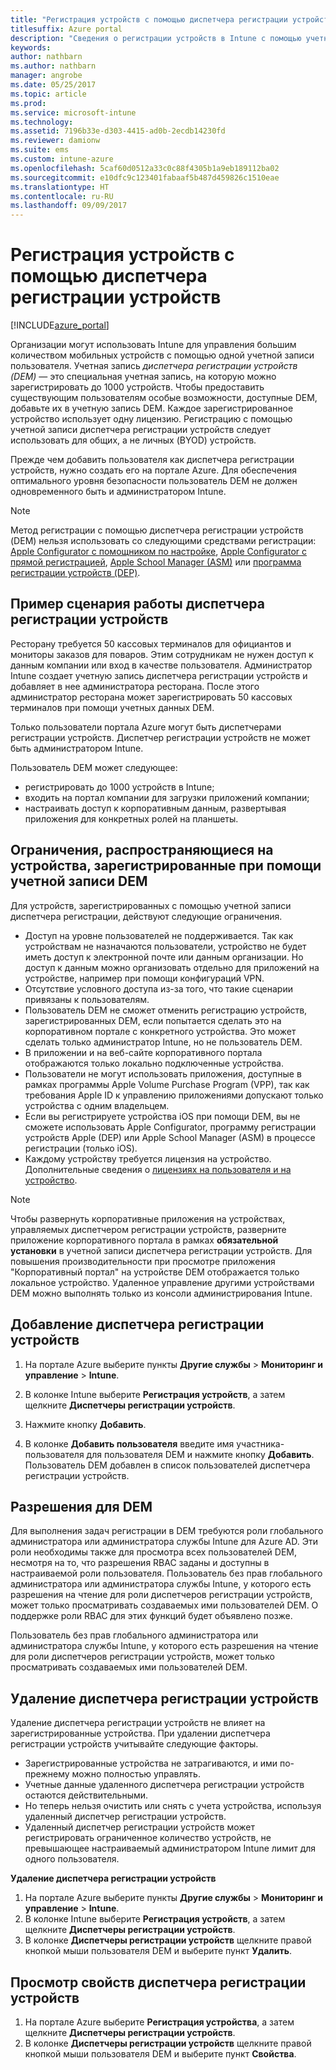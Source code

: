 ```yaml
---
title: "Регистрация устройств с помощью диспетчера регистрации устройств"
titlesuffix: Azure portal
description: "Сведения о регистрации устройств в Intune с помощью учетной записи диспетчера регистрации устройств. \""
keywords: 
author: nathbarn
ms.author: nathbarn
manager: angrobe
ms.date: 05/25/2017
ms.topic: article
ms.prod: 
ms.service: microsoft-intune
ms.technology: 
ms.assetid: 7196b33e-d303-4415-ad0b-2ecdb14230fd
ms.reviewer: damionw
ms.suite: ems
ms.custom: intune-azure
ms.openlocfilehash: 5caf60d0512a33c0c88f4305b1a9eb189112ba02
ms.sourcegitcommit: e10dfc9c123401fabaaf5b487d459826c1510eae
ms.translationtype: HT
ms.contentlocale: ru-RU
ms.lasthandoff: 09/09/2017
---
```

# <a name="enroll-devices-using-device-enrollment-manager"></a>Регистрация устройств с помощью диспетчера регистрации устройств

[!INCLUDE[azure_portal](./includes/azure_portal.md)]

Организации могут использовать Intune для управления большим количеством мобильных устройств с помощью одной учетной записи пользователя. Учетная запись *диспетчера регистрации устройств (DEM)* — это специальная учетная запись, на которую можно зарегистрировать до 1000 устройств. Чтобы предоставить существующим пользователям особые возможности, доступные DEM, добавьте их в учетную запись DEM. Каждое зарегистрированное устройство использует одну лицензию. Регистрацию с помощью учетной записи диспетчера регистрации устройств следует использовать для общих, а не личных (BYOD) устройств.  

Прежде чем добавить пользователя как диспетчера регистрации устройств, нужно создать его на портале Azure. Для обеспечения оптимального уровня безопасности пользователь DEM не должен одновременного быть и администратором Intune.

>[!NOTE]
>Метод регистрации с помощью диспетчера регистрации устройств (DEM) нельзя использовать со следующими средствами регистрации: [Apple Configurator с помощником по настройке](apple-configurator-setup-assistant-enroll-ios.md), [Apple Configurator с прямой регистрацией](apple-configurator-direct-enroll-ios.md), [Apple School Manager (ASM)](apple-school-manager-set-up-ios.md) или [программа регистрации устройств (DEP)](device-enrollment-program-enroll-ios.md).

## <a name="example-of-a-device-enrollment-manager-scenario"></a>Пример сценария работы диспетчера регистрации устройств

Ресторану требуется 50 кассовых терминалов для официантов и мониторы заказов для поваров. Этим сотрудникам не нужен доступ к данным компании или вход в качестве пользователя. Администратор Intune создает учетную запись диспетчера регистрации устройств и добавляет в нее администратора ресторана. После этого администратор ресторана может зарегистрировать 50 кассовых терминалов при помощи учетных данных DEM.

Только пользователи портала Azure могут быть диспетчерами регистрации устройств. Диспетчер регистрации устройств не может быть администратором Intune.

Пользователь DEM может следующее:

-   регистрировать до 1000 устройств в Intune;
-   входить на портал компании для загрузки приложений компании;
-   настраивать доступ к корпоративным данным, развертывая приложения для конкретных ролей на планшеты.

## <a name="limitations-of-devices-that-are-enrolled-with-a-dem-account"></a>Ограничения, распространяющиеся на устройства, зарегистрированные при помощи учетной записи DEM

Для устройств, зарегистрированных с помощью учетной записи диспетчера регистрации, действуют следующие ограничения.

  - Доступ на уровне пользователей не поддерживается. Так как устройствам не назначаются пользователи, устройство не будет иметь доступ к электронной почте или данным организации. Но доступ к данным можно организовать отдельно для приложений на устройстве, например при помощи конфигураций VPN.
  - Отсутствие условного доступа из-за того, что такие сценарии привязаны к пользователям.
  - Пользователь DEM не сможет отменить регистрацию устройств, зарегистрированных DEM, если попытается сделать это на корпоративном портале с конкретного устройства. Это может сделать только администратор Intune, но не пользователь DEM.
  - В приложении и на веб-сайте корпоративного портала отображаются только локально подключенные устройства.
  - Пользователи не могут использовать приложения, доступные в рамках программы Apple Volume Purchase Program (VPP), так как требования Apple ID к управлению приложениями допускают только устройства с одним владельцем.
  - Если вы регистрируете устройства iOS при помощи DEM, вы не сможете использовать Apple Configurator, программу регистрации устройств Apple (DEP) или Apple School Manager (ASM) в процессе регистрации (только iOS).
  - Каждому устройству требуется лицензия на устройство. Дополнительные сведения о [лицензиях на пользователя и на устройство](licenses-assign.md#how-user-and-device-licenses-affect-access-to-services).


> [!NOTE]
> Чтобы развернуть корпоративные приложения на устройствах, управляемых диспетчером регистрации устройств, разверните приложение корпоративного портала в рамках **обязательной установки** в учетной записи диспетчера регистрации устройств.
> Для повышения производительности при просмотре приложения "Корпоративный портал" на устройстве DEM отображается только локальное устройство. Удаленное управление другими устройствами DEM можно выполнять только из консоли администрирования Intune.


## <a name="add-a-device-enrollment-manager"></a>Добавление диспетчера регистрации устройств

1.  На портале Azure выберите пункты **Другие службы** > **Мониторинг и управление** > **Intune**.

2.  В колонке Intune выберите **Регистрация устройств**, а затем щелкните **Диспетчеры регистрации устройств**.

3.  Нажмите кнопку **Добавить**.

4.  В колонке **Добавить пользователя** введите имя участника-пользователя для пользователя DEM и нажмите кнопку **Добавить**. Пользователь DEM добавлен в список пользователей диспетчера регистрации устройств.

## <a name="permissions-for-dem"></a>Разрешения для DEM

Для выполнения задач регистрации в DEM требуются роли глобального администратора или администратора службы Intune для Azure AD. Эти роли необходимы также для просмотра всех пользователей DEM, несмотря на то, что разрешения RBAC заданы и доступны в настраиваемой роли пользователя. Пользователь без прав глобального администратора или администратора службы Intune, у которого есть разрешения на чтение для роли диспетчеров регистрации устройств, может только просматривать создаваемых ими пользователей DEM. О поддержке роли RBAC для этих функций будет объявлено позже.

Пользователь без прав глобального администратора или администратора службы Intune, у которого есть разрешения на чтение для роли диспетчеров регистрации устройств, может только просматривать создаваемых ими пользователей DEM.

## <a name="remove-a-device-enrollment-manager"></a>Удаление диспетчера регистрации устройств

Удаление диспетчера регистрации устройств не влияет на зарегистрированные устройства. При удалении диспетчера регистрации устройств учитывайте следующие факторы.

-   Зарегистрированные устройства не затрагиваются, и ими по-прежнему можно полностью управлять.
-   Учетные данные удаленного диспетчера регистрации устройств остаются действительными.
-   Но теперь нельзя очистить или снять с учета устройства, используя удаленный диспетчер регистрации устройств.
-   Удаленный диспетчер регистрации устройств может регистрировать ограниченное количество устройств, не превышающее настраиваемый администратором Intune лимит для одного пользователя.

**Удаление диспетчера регистрации устройств**

1. На портале Azure выберите пункты **Другие службы** > **Мониторинг и управление** > **Intune**.
2. В колонке Intune выберите **Регистрация устройств**, а затем щелкните **Диспетчеры регистрации устройств**.
3. В колонке **Диспетчеры регистрации устройств** щелкните правой кнопкой мыши пользователя DEM и выберите пункт **Удалить**.

## <a name="view-the-properties-of-a-device-enrollment-manager"></a>Просмотр свойств диспетчера регистрации устройств

1. На портале Azure выберите **Регистрация устройства**, а затем щелкните **Диспетчеры регистрации устройств**.
2. В колонке **Диспетчеры регистрации устройств** щелкните правой кнопкой мыши пользователя DEM и выберите пункт **Свойства**.
